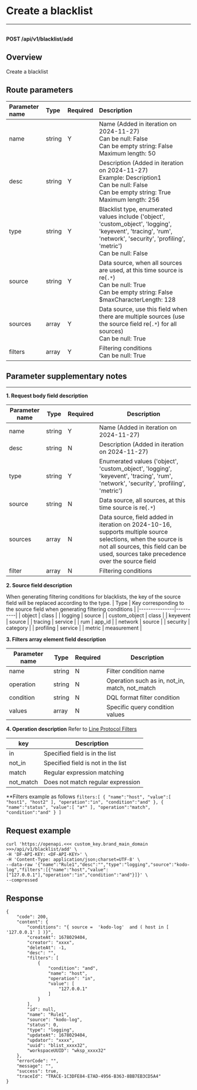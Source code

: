 # Create a blacklist

---

<br />**POST /api/v1/blacklist/add**

## Overview
Create a blacklist




## Route parameters

| Parameter name        | Type     | Required   | Description              |
|:-------------------|:-------|:-----|:----------------|
| name | string | Y | Name (Added in iteration on 2024-11-27)<br>Can be null: False <br>Can be empty string: False <br>Maximum length: 50 <br> |
| desc | string | Y | Description (Added in iteration on 2024-11-27)<br>Example: Description1 <br>Can be null: False <br>Can be empty string: True <br>Maximum length: 256 <br> |
| type | string | Y | Blacklist type, enumerated values include ('object', 'custom_object', 'logging', 'keyevent', 'tracing', 'rum', 'network', 'security', 'profiling', 'metric')<br>Can be null: False <br> |
| source | string | Y | Data source, when all sources are used, at this time source is re(`.*`)<br>Can be null: True <br>Can be empty string: False <br>$maxCharacterLength: 128 <br> |
| sources | array | Y | Data source, use this field when there are multiple sources (use the source field re(`.*`) for all sources)<br>Can be null: True <br> |
| filters | array | Y | Filtering conditions<br>Can be null: True <br> |


## Parameter supplementary notes

--------------
**1. Request body field description**

| Parameter name        | Type  | Required  | Description          |
|-------------------|----------|----|------------------------|
| name    | string  | Y | Name (Added in iteration on 2024-11-27) |
| desc    | string  | N | Description (Added in iteration on 2024-11-27) |
| type    | string  | Y | Enumerated values ('object', 'custom_object', 'logging', 'keyevent', 'tracing', 'rum', 'network', 'security', 'profiling', 'metric') |
| source  | string  | N | Data source, all sources, at this time source is re(`.*`)|
| sources  | array  | N | Data source, field added in iteration on 2024-10-16, supports multiple source selections, when the source is not all sources, this field can be used, sources take precedence over the source field |
| filter    | array  | N | Filtering conditions |

**2. Source field description**

When generating filtering conditions for blacklists, the key of the source field will be replaced according to the type.
| Type        | Key corresponding to the source field when generating filtering conditions |
|---------------|----------|
| object    | class  |
| logging    | source  |
| custom_object    | class  |
| keyevent    | source  |
| tracing    | service  |
| rum    | app_id  |
| network    | source  |
| security    | category  |
| profiling    | service  |
| metric    | measurement  |


**3. Filters array element field description**

| Parameter name        | Type  | Required  | Description          |
|-------------------|----------|----|------------------------|
| name    | string  | N | Filter condition name |
| operation | string  | N | Operation such as in, not_in, match, not_match |
| condition    | string  | N | DQL format filter condition |
| values    | array  | N | Specific query condition values |

**4. Operation description**
Refer to [ Line Protocol Filters ](../../../datakit/datakit-filter/)

|key|Description|
|---|----|
|in|Specified field is in the list|
|not_in|Specified field is not in the list|
|match|Regular expression matching|
|not_match|Does not match regular expression|


**Filters example as follows
    ```filters:[
           {
               "name":"host",
               "value":[
                   "host1", "host2"
               ],
               "operation":"in",
               "condition":"and"
           },
           {
               "name":"status",
               "value":[
                   "a*"
               ],
               "operation":"match",
               "condition":"and"
           }
       ]
    ```




## Request example
```shell
curl 'https://openapi.<<< custom_key.brand_main_domain >>>/api/v1/blacklist/add' \
-H 'DF-API-KEY: <DF-API-KEY>' \
-H 'Content-Type: application/json;charset=UTF-8' \
--data-raw '{"name":"Rule1","desc":"","type":"logging","source":"kodo-log","filters":[{"name":"host","value":["127.0.0.1"],"operation":"in","condition":"and"}]}' \
--compressed
```




## Response
```shell
{
    "code": 200,
    "content": {
        "conditions": "{ source =  'kodo-log'  and ( host in [ '127.0.0.1' ] )}",
        "createAt": 1678029404,
        "creator": "xxxx",
        "deleteAt": -1,
        "desc": "",
        "filters": [
            {
                "condition": "and",
                "name": "host",
                "operation": "in",
                "value": [
                    "127.0.0.1"
                ]
            }
        ],
        "id": null,
        "name": "Rule1",
        "source": "kodo-log",
        "status": 0,
        "type": "logging",
        "updateAt": 1678029404,
        "updator": "xxxx",
        "uuid": "blist_xxxx32",
        "workspaceUUID": "wksp_xxxx32"
    },
    "errorCode": "",
    "message": "",
    "success": true,
    "traceId": "TRACE-1C3DFE84-E7AD-4956-B363-8BB7EB3CD5A4"
} 
```